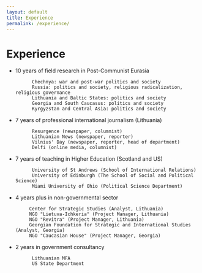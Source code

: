 ```yaml
---
layout: default
title: Experience
permalink: /experience/
---
```

# Experience

 - 10 years of field research in Post-Communist Eurasia
			
			 Chechnya: war and post-war politics and society
			 Russia: politics and society, religious radicalization, religious governance
			 Lithuania and Baltic States: politics and society
			 Georgia and South Caucasus: politics and society
			 Kyrgyzstan and Central Asia: politics and society

 - 7 years of professional international journalism (Lithuania)
			
			 Resurgence (newspaper, columnist)
			 Lithuanian News (newspaper, reporter)
			 Vilnius' Day (newspaper, reporter, head of department)
			 Delfi (online media, columnist)

 - 7 years of teaching in Higher Education (Scotland and US)
 
			 University of St Andrews (School of International Relations)
			 University of Edinburgh (The School of Social and Political Science)
			 Miami University of Ohio (Political Science Department)
			 
 - 4 years plus in non-governmental sector 
 
			Center for Strategic Studies (Analyst, Lithuania)
			NGO "Lietuva-Ichkeria" (Project Manager, Lithuania)
			NGO "Revitra" (Project Manager, Lithuania)
			Georgian Foundation for Strategic and International Studies (Analyst, Georgia)
			NGO "Caucasian House" (Project Manager, Georgia)
 - 2 years in government consultancy 
 
			 Lithuanian MFA
			 US State Department